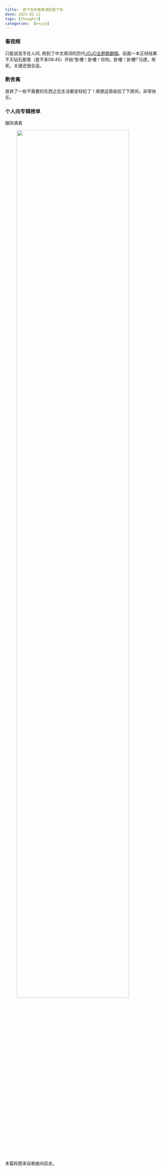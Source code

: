```yaml
---
title:  欲下车的乘客请赶紧下车
date: 2023-02-13
tags: [thoughts]
categories:  [enjoy]
---
```


### 看视频

只能说高手在人间, 刷到了中文填词的历代[JOJO主题歌翻唱](https://www.bilibili.com/video/BV13G4y1K7aw/)。前面一本正经结果不灭钻石那里（差不多08:45）开始“卧槽！卧槽！哎哟，卧槽！卧槽!"马德，笑死，关键还很合适。

### 断舍离

放弃了一些不需要的东西之后生活都变轻松了！顺便这周收拾了下房间，非常快乐。

### 个人向专辑榜单

跟风填表

<img src="alb.jpg" style="width:85%; display:block;margin:auto">


## 

本篇标题来自歌曲向前走。

